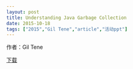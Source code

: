 ```yaml
---
layout: post
title: Understanding Java Garbage Collection
date: 2015-10-18
tags: ["2015","Gil Tene","article","活动ppt"]
---
```


作者：Gil Tene

[下载](http://greenteajug.github.io/images/SpringOne_UnderstandingGC2.pdf)